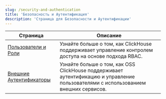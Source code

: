 ```yaml
---
slug: /security-and-authentication
title: 'Безопасность и Аутентификация'
description: 'Страница для Безопасности и Аутентификации'
---
```


| Страница                                                                | Описание                                                                                             |
|------------------------------------------------------------------------|-----------------------------------------------------------------------------------------------------|
| [Пользователи и Роли](/operations/access-rights)                | Узнайте больше о том, как ClickHouse поддерживает управление контролем доступа на основе подхода RBAC. |
| [Внешние Аутентификаторы](/operations/external-authenticators) | Узнайте больше о том, как OSS ClickHouse поддерживает аутентификацию и управление пользователями с использованием внешних сервисов. |

